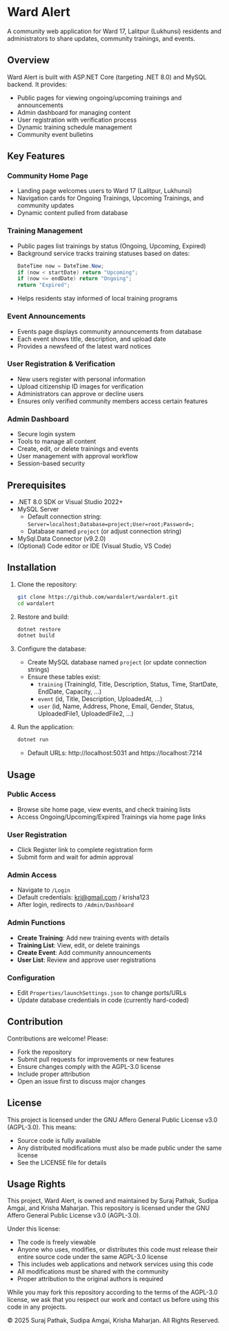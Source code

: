 # Ward Alert

A community web application for Ward 17, Lalitpur (Lukhunsi) residents and administrators to share updates, community trainings, and events.

## Overview

Ward Alert is built with ASP.NET Core (targeting .NET 8.0) and MySQL backend. It provides:
- Public pages for viewing ongoing/upcoming trainings and announcements
- Admin dashboard for managing content
- User registration with verification process
- Dynamic training schedule management
- Community event bulletins

## Key Features

### Community Home Page
- Landing page welcomes users to Ward 17 (Lalitpur, Lukhunsi)
- Navigation cards for Ongoing Trainings, Upcoming Trainings, and community updates
- Dynamic content pulled from database

### Training Management
- Public pages list trainings by status (Ongoing, Upcoming, Expired)
- Background service tracks training statuses based on dates:
  ```csharp
  DateTime now = DateTime.Now;
  if (now < startDate) return "Upcoming";
  if (now <= endDate) return "Ongoing";
  return "Expired";
  ```
- Helps residents stay informed of local training programs

### Event Announcements
- Events page displays community announcements from database
- Each event shows title, description, and upload date
- Provides a newsfeed of the latest ward notices

### User Registration & Verification
- New users register with personal information
- Upload citizenship ID images for verification
- Administrators can approve or decline users
- Ensures only verified community members access certain features

### Admin Dashboard
- Secure login system
- Tools to manage all content
- Create, edit, or delete trainings and events
- User management with approval workflow
- Session-based security

## Prerequisites

- .NET 8.0 SDK or Visual Studio 2022+
- MySQL Server
  - Default connection string: `Server=localhost;Database=project;User=root;Password=;`
  - Database named `project` (or adjust connection string)
- MySql.Data Connector (v9.2.0)
- (Optional) Code editor or IDE (Visual Studio, VS Code)

## Installation

1. Clone the repository:
   ```bash
   git clone https://github.com/wardalert/wardalert.git
   cd wardalert
   ```

2. Restore and build:
   ```bash
   dotnet restore
   dotnet build
   ```

3. Configure the database:
   - Create MySQL database named `project` (or update connection strings)
   - Ensure these tables exist:
     - `training` (TrainingId, Title, Description, Status, Time, StartDate, EndDate, Capacity, ...)
     - `event` (id, Title, Description, UploadedAt, ...)
     - `user` (id, Name, Address, Phone, Email, Gender, Status, UploadedFile1, UploadedFile2, ...)

4. Run the application:
   ```bash
   dotnet run
   ```
   - Default URLs: http://localhost:5031 and https://localhost:7214

## Usage

### Public Access
- Browse site home page, view events, and check training lists
- Access Ongoing/Upcoming/Expired Trainings via home page links

### User Registration
- Click Register link to complete registration form
- Submit form and wait for admin approval

### Admin Access
- Navigate to `/Login`
- Default credentials: kri@gmail.com / krisha123
- After login, redirects to `/Admin/Dashboard`

### Admin Functions
- **Create Training**: Add new training events with details
- **Training List**: View, edit, or delete trainings
- **Create Event**: Add community announcements
- **User List**: Review and approve user registrations

### Configuration
- Edit `Properties/launchSettings.json` to change ports/URLs
- Update database credentials in code (currently hard-coded)

## Contribution

Contributions are welcome! Please:
- Fork the repository
- Submit pull requests for improvements or new features
- Ensure changes comply with the AGPL-3.0 license
- Include proper attribution
- Open an issue first to discuss major changes

## License

This project is licensed under the GNU Affero General Public License v3.0 (AGPL-3.0). This means:
- Source code is fully available
- Any distributed modifications must also be made public under the same license
- See the LICENSE file for details

## Usage Rights

This project, Ward Alert, is owned and maintained by Suraj Pathak, Sudipa Amgai, and Krisha Maharjan. This repository is licensed under the GNU Affero General Public License v3.0 (AGPL-3.0).

Under this license:
- The code is freely viewable
- Anyone who uses, modifies, or distributes this code must release their entire source code under the same AGPL-3.0 license
- This includes web applications and network services using this code
- All modifications must be shared with the community
- Proper attribution to the original authors is required

While you may fork this repository according to the terms of the AGPL-3.0 license, we ask that you respect our work and contact us before using this code in any projects.

© 2025 Suraj Pathak, Sudipa Amgai, Krisha Maharjan. All Rights Reserved.
